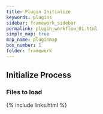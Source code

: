```yaml
---
title: Plugin Initialize
keywords: plugins
sidebar: framework_sidebar
permalink: plugin_workflow_01.html
simple_map: true
map_name: pluginmap
box_number: 1
folder: framework
---
```


## Initialize Process

### Files to load

{% include links.html %}
